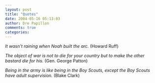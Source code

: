 ```yaml
---
layout: post
title: "Quotes"
date: 2004-05-16 05:13:03
author: Dre Papillon
comments: true
categories: 
---
```



*It wasn't raining when Noah built the arc.*  (Howard Ruff)

*The object of war is not to die for your country but to make the other bastard die for his.*  (Gen. George Patton)

*Being in the army is like being in the Boy Scouts, except the Boy Scouts have adult supervision.*  (Blake Clark)